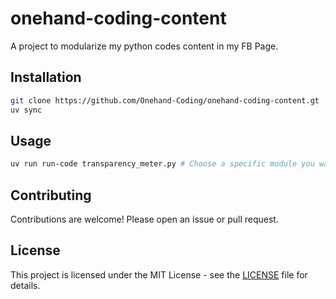 # onehand-coding-content

A project to modularize my python codes content in my FB Page.

## Installation

```bash
git clone https://github.com/Onehand-Coding/onehand-coding-content.gt
uv sync
```

## Usage

```bash
uv run run-code transparency_meter.py # Choose a specific module you want to run from src/onehand_coding_content/content
```

## Contributing

Contributions are welcome! Please open an issue or pull request.

## License

This project is licensed under the MIT License - see the [LICENSE](LICENSE) file for details.
